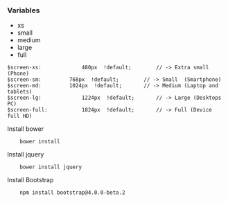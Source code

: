 ### Variables
* xs
* small
* medium
* large
* full

```
$screen-xs:				480px  !default;		// -> Extra small (Phone)
$screen-sm:			768px  !default;		// -> Small  (Smartphone)
$screen-md:			1024px  !default;		// -> Medium (Laptop and tablets)
$screen-lg:				1224px  !default;		// -> Large (Desktops PC)
$screen-full:			1824px  !default;		// -> Full (Device full HD)
```


Install bower

```
	bower install
```

Install jquery

```
	bower install jquery
```

Install Bootstrap

```
	npm install bootstrap@4.0.0-beta.2
```